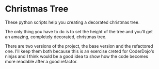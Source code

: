 # Christmas Tree

These python scripts help you creating a decorated christmas tree.

The only thing you have to do is to set the height of the tree and you'll get an amazing, completely decorated, christmas tree.

There are two versions of the project, the base version and the refactored one. I'll keep them both because
this is an exercise creted for CoderDojo's ninjas and I think would be a good idea to show how the code becomes more readable after a good refactor.
